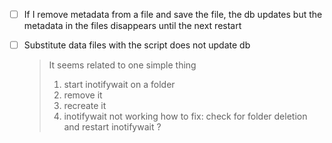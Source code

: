 - [ ] If I remove metadata from a file and save the file, the db updates but the metadata in the files disappears until the next restart

- [ ] Substitute data files with the script does not update db

    > It seems related to one simple thing
    > 1. start inotifywait on a folder
    > 2. remove it
    > 3. recreate it
    > 4. inotifywait not working
    > how to fix: check for folder deletion and restart inotifywait ?
    